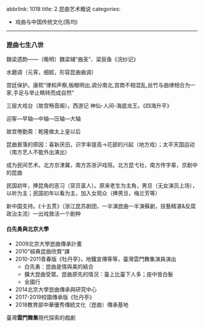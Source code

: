 abbrlink: 1018
title: 2.昆曲艺术概说
categories:
  - 戏曲与中国传统文化(陈均)
---
### 崑曲七生八世

魏梁遗韵——（晚明）魏梁辅“曲圣”、梁辰鱼《浣纱记》

水磨调（元宵，细腻，形容昆曲曲调）

宫廷保护。康熙“律和声察,板眼明出,调分南北,宫商不相混乱,丝竹与曲律相合为一家,手足与举止睛转而成自然“

三层大戏台（故宫畅音阁）。西游记 神仙-人间-海底龙王。《四海升平》

迎客—早轴—中轴—压轴—大轴

故宫倦勤斋：乾隆做太上皇以后

昆曲衰落的原因：喜新厌旧，识字率提高→花部的兴起（地方戏）；太平天国运动（南方艺人不能外出演出）

成为民间艺术。北方京津冀，南方苏浙沪戏班。北方昆弋社，南方传字辈，京剧中的昆曲

民国初年，捧昆角的恶习（官员富人）。原来老生为主角，男旦（无女演员上场），以听为主；民国初年以看为主，加入女观众（捧男旦，梅兰芳等）

新中国支持。《十五贯》（浙江昆苏剧团，一半演崑曲一半演蘇劇，技藝精湛&反腐政治主流）一出戏救活一个剧种

#### 白先勇與北京大學

- 2009北京大學崑曲傳承計畫
- 2010"經典昆曲欣賞"課
- 2010-2011青春版《牡丹亭》，地鐵宣傳等等，臺灣雲門舞集演員演出
  - 白先勇：崑曲是情與美的結合
  - 擴大崑曲受眾。崑曲原先的情況：臺上比臺下人多；座中皆白髮
  - 全國行
- 2014北京大學崑曲傳承與研究中心
- 2017-2019校園傳承版《牡丹亭》
- 2018教育部中華優秀傳統文化（崑曲）傳承基地

臺灣**雲門舞集**現代探索的戲劇